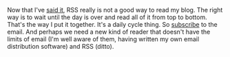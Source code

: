Now that I've <a href="http://scripting.com/2020/01/17.html#a211547">said it</a>, RSS really is not a good way to read my blog. The right way is to wait until the day is over and read all of it from top to bottom. That's the way I put it together. It's a daily cycle thing. So <a href="http://scripting.com/email/">subscribe</a> to the email. And perhaps we need a new kind of reader that doesn't have the limits of email (I'm well aware of them, having written my own email distribution software) and RSS (ditto). 
